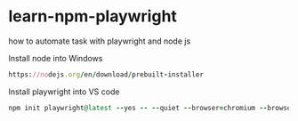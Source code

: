 # learn-npm-playwright
how to automate task with playwright and node js

Install node into Windows
```ruby
https://nodejs.org/en/download/prebuilt-installer
```
Install playwright into VS code
```ruby
npm init playwright@latest --yes -- --quiet --browser=chromium --browser=firefox --browser=webkit
```
